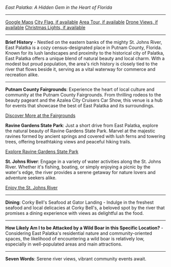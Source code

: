 *East Palatka: A Hidden Gem in the Heart of Florida*

---

[Google Maps](https://www.google.com/maps/place/East+Palatka,+FL/data=!3m1!1e3)
[City Flag, if available](https://www.google.com/search?tbm=isch&q=East+Palatka+FL+Flag+Picture)
[Area Tour, if available](https://www.youtube.com/results?search_query=East+Palatka+FL+4k+tour)
[Drone Views, if available](https://www.youtube.com/results?search_query=East+Palatka+FL+4k+drone)
[Christmas Lights, if available](https://www.youtube.com/results?search_query=East+Palatka+FL+christmas+lights)

---

**Brief History** - Nestled on the eastern banks of the mighty St. Johns River, East Palatka is a cozy census-designated place in Putnam County, Florida. Known for its lush landscapes and proximity to the historical city of Palatka, East Palatka offers a unique blend of natural beauty and local charm. With a modest but proud population, the area's rich history is closely tied to the river that flows beside it, serving as a vital waterway for commerce and recreation alike.

---

**Putnam County Fairgrounds**: Experience the heart of local culture and community at the Putnam County Fairgrounds. From thrilling rodeos to the beauty pageant and the Azalea City Cruisers Car Show, this venue is a hub for events that showcase the best of East Palatka and its surroundings. 

  [Discover More at the Fairgrounds](https://www.putnamfairandexpo.com/)

**Ravine Gardens State Park**: Just a short drive from East Palatka, explore the natural beauty of Ravine Gardens State Park. Marvel at the majestic ravines formed by ancient springs and covered with lush ferns and towering trees, offering breathtaking views and peaceful hiking trails.

  [Explore Ravine Gardens State Park](https://www.youtube.com/results?search_query=Ravine+Gardens+State+Park+4k)

**St. Johns River**: Engage in a variety of water activities along the St. Johns River. Whether it's fishing, boating, or simply enjoying a picnic by the water's edge, the river provides a serene getaway for nature lovers and adventure seekers alike.

  [Enjoy the St. Johns River](https://www.youtube.com/results?search_query=St.+Johns+River+4k)

---

**Dining**: Corky Bell's Seafood at Gator Landing - Indulge in the freshest seafood and local delicacies at Corky Bell's, a beloved spot by the river that promises a dining experience with views as delightful as the food.

---

**How Likely Am I to be Attacked by a Wild Boar in this Specific Location?** - Considering East Palatka's residential nature and community-oriented spaces, the likelihood of encountering a wild boar is relatively low, especially in well-populated areas and main attractions.

---

**Seven Words**: Serene river views, vibrant community events await.